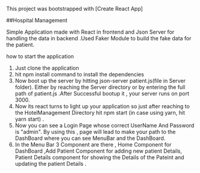This project was bootstrapped with [Create React App]

##Hospital Management

Simple Application made with React in frontend and Json Server for handling the data in backend .Used Faker Module to build the fake data for the patient. 

how to start the application
1. Just clone the application 
2. hit npm install command to install the dependencies
3. Now boot up the server by hitting json-server patient.js(file in Server folder). Either by reaching the Server directory or by entering the full path of patient.js .After Successful bootup it , your server runs on port 3000. 
4. Now its react turns to light up your application so just after reaching to the HotelManagement Directory hit npm start (in case using yarn, hit yarn start) .
5. Now you can see a Login Page whose correct UserName And Password is "admin". By using this , page will lead to make your path to the DashBoard where you can see MenuBar and the DashBoard.
6. In the Menu Bar 3 Component are there , Home Component for DashBoard ,Add Patient Component for adding new patient Details, Patient Details component for showing the Details of the Pateint and updating the patient Details .

